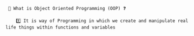      🍐 What is Object Oriented Programming (OOP) ❓

        1️⃣ It is way of Programming in which we create and manipulate real life things within functions and variables
        